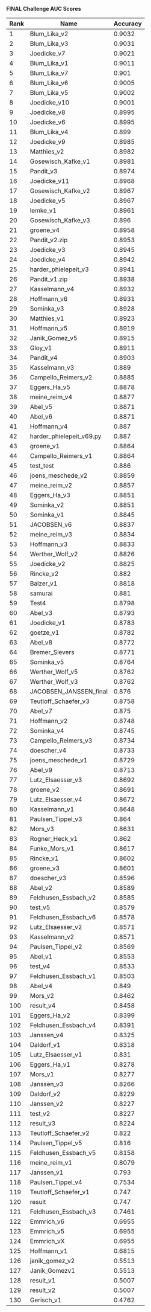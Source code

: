 **FINAL Challenge AUC Scores**


|Rank|Name|Accuracy|
|----|-----|---|
|1|Blum_Lika_v2|0.9032| 
|2|Blum_Lika_v3|0.9031| 
|3|Joedicke_v7|0.9021| 
|4|Blum_Lika_v1|0.9011| 
|5|Blum_Lika_v7|0.901| 
|6|Blum_Lika_v6|0.9005| 
|7|Blum_Lika_v5|0.9002| 
|8|Joedicke_v10|0.9001| 
|9|Joedicke_v8|0.8995| 
|10|Joedicke_v6|0.8995| 
|11|Blum_Lika_v4|0.899| 
|12|Joedicke_v9|0.8985| 
|13|Matthies_v2|0.8982| 
|14|Gosewisch_Kafke_v1|0.8981| 
|15|Pandit_v3|0.8974| 
|16|Joedicke_v11|0.8968| 
|17|Gosewisch_Kafke_v2|0.8967| 
|18|Joedicke_v5|0.8967| 
|19|lemke_v1|0.8961| 
|20|Gosewisch_Kafke_v3|0.896| 
|21|groene_v4|0.8958| 
|22|Pandit_v2.zip|0.8953| 
|23|Joedicke_v3|0.8945| 
|24|Joedicke_v4|0.8942| 
|25|harder_phielepeit_v3|0.8941| 
|26|Pandit_v1.zip|0.8938| 
|27|Kasselmann_v4|0.8932| 
|28|Hoffmann_v6|0.8931| 
|29|Sominka_v3|0.8928| 
|30|Matthies_v1|0.8923| 
|31|Hoffmann_v5|0.8919| 
|32|Janik_Gomez_v5|0.8915| 
|33|Gloy_v1|0.8911| 
|34|Pandit_v4|0.8903| 
|35|Kasselmann_v3|0.889| 
|36|Campello_Reimers_v2|0.8885| 
|37|Eggers_Ha_v5|0.8878| 
|38|meine_reim_v4|0.8877| 
|39|Abel_v5|0.8871| 
|40|Abel_v6|0.8871| 
|41|Hoffmann_v4|0.887| 
|42|harder_phielepeit_v69.py|0.887| 
|43|groene_v1|0.8864| 
|44|Campello_Reimers_v1|0.8864| 
|45|test_test|0.886| 
|46|joens_meschede_v2|0.8859| 
|47|meine_reim_v2|0.8857| 
|48|Eggers_Ha_v3|0.8851| 
|49|Sominka_v2|0.8851| 
|50|Sominka_v1|0.8845| 
|51|JACOBSEN_v6|0.8837| 
|52|meine_reim_v3|0.8834| 
|53|Hoffmann_v3|0.8833| 
|54|Werther_Wolf_v2|0.8826| 
|55|Joedicke_v2|0.8825| 
|56|Rincke_v2|0.882| 
|57|Balzer_v1|0.8818| 
|58|samurai|0.881| 
|59|Test4|0.8798| 
|60|Abel_v3|0.8793| 
|61|Joedicke_v1|0.8783| 
|62|goetze_v1|0.8782| 
|63|Abel_v8|0.8772| 
|64|Bremer_Sievers|0.8771| 
|65|Sominka_v5|0.8764| 
|66|Werther_Wolf_v5|0.8762| 
|67|Werther_Wolf_v3|0.8762| 
|68|JACOBSEN_JANSSEN_final|0.876| 
|69|Teutloff_Schaefer_v3|0.8758| 
|70|Abel_v7|0.875| 
|71|Hoffmann_v2|0.8748| 
|72|Sominka_v4|0.8745| 
|73|Campello_Reimers_v3|0.8734| 
|74|doescher_v4|0.8733| 
|75|joens_meschede_v1|0.8729| 
|76|Abel_v9|0.8713| 
|77|Lutz_Elsaesser_v3|0.8692| 
|78|groene_v2|0.8691| 
|79|Lutz_Elsaesser_v4|0.8672| 
|80|Kasselmann_v1|0.8648| 
|81|Paulsen_Tippel_v3|0.864| 
|82|Mors_v3|0.8631| 
|83|Rogner_Heck_v1|0.862| 
|84|Funke_Mors_v1|0.8617| 
|85|Rincke_v1|0.8602| 
|86|groene_v3|0.8601| 
|87|doescher_v3|0.8596| 
|88|Abel_v2|0.8589| 
|89|Feldhusen_Essbach_v2|0.8585| 
|90|test_v5|0.8579| 
|91|Feldhusen_Essbach_v6|0.8578| 
|92|Lutz_Elsaesser_v2|0.8571| 
|93|Kasselmann_v2|0.8571| 
|94|Paulsen_Tippel_v2|0.8569| 
|95|Abel_v1|0.8553| 
|96|test_v4|0.8533| 
|97|Feldhusen_Essbach_v1|0.8503| 
|98|Abel_v4|0.849| 
|99|Mors_v2|0.8462| 
|100|result_v4|0.8458| 
|101|Eggers_Ha_v2|0.8399| 
|102|Feldhusen_Essbach_v4|0.8391| 
|103|Janssen_v4|0.8325| 
|104|Daldorf_v1|0.8318| 
|105|Lutz_Elsaesser_v1|0.831| 
|106|Eggers_Ha_v1|0.8278| 
|107|Mors_v1|0.8277| 
|108|Janssen_v3|0.8266| 
|109|Daldorf_v2|0.8229| 
|110|Janssen_v2|0.8227| 
|111|test_v2|0.8227| 
|112|result_v3|0.8224| 
|113|Teutloff_Schaefer_v2|0.822| 
|114|Paulsen_Tippel_v5|0.816| 
|115|Feldhusen_Essbach_v5|0.8158| 
|116|meine_reim_v1|0.8079| 
|117|Janssen_v1|0.793| 
|118|Paulsen_Tippel_v4|0.7534| 
|119|Teutloff_Schaefer_v1|0.747| 
|120|result|0.747| 
|121|Feldhusen_Essbach_v3|0.7461| 
|122|Emmrich_v6|0.6955| 
|123|Emmrich_v5|0.6955| 
|124|Emmrich_vX|0.6955| 
|125|Hoffmann_v1|0.6815| 
|126|janik_gomez_v2|0.5513| 
|127|Janik_Gomezv1|0.5513| 
|128|result_v1|0.5007| 
|129|result_v2|0.5007| 
|130|Gerisch_v1|0.4762| 
